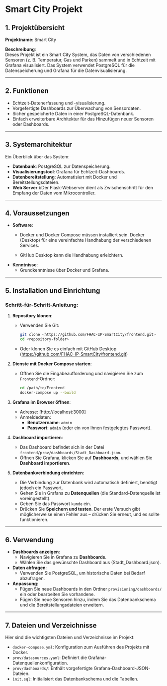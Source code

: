 # Smart City Projekt

## 1. Projektübersicht
**Projektname**: Smart City

**Beschreibung**:  
Dieses Projekt ist ein Smart City System, das Daten von verschiedenen Sensoren (z. B. Temperatur, Gas und Parken) sammelt und in Echtzeit mit Grafana visualisiert. Das System verwendet PostgreSQL für die Datenspeicherung und Grafana für die Datenvisualisierung.

---

## 2. Funktionen
- Echtzeit-Datenerfassung und -visualisierung.
- Vorgefertigte Dashboards zur Überwachung von Sensordaten.
- Sicher gespeicherte Daten in einer PostgreSQL-Datenbank.
- Einfach erweiterbare Architektur für das Hinzufügen neuer Sensoren oder Dashboards.

---

## 3. Systemarchitektur
Ein Überblick über das System:
- **Datenbank**: PostgreSQL zur Datenspeicherung.
- **Visualisierungstool**: Grafana für Echtzeit-Dashboards.
- **Datenbereitstellung**: Automatisiert mit Docker und Bereitstellungsdateien.
- **Web Server**:bDer Flask-Webserver dient als Zwischenschritt für den Empfang der Daten vom Mikrocontroller.

---

## 4. Voraussetzungen
- **Software**:
  - Docker und Docker Compose müssen installiert sein. Docker (Desktop) für eine vereinfachte Handhabung der verschiedenen       Services.

  - GitHub Desktop kann die Handhabung erleichtern.
- **Kenntnisse**:
  - Grundkenntnisse über Docker und Grafana.

---

## 5. Installation und Einrichtung

### Schritt-für-Schritt-Anleitung:

1. **Repository klonen**:
   - Verwenden Sie Git:
     ```bash
     git clone <https://github.com/FHAC-IP-SmartCity/frontend.git>
     cd <repository-folder>
     ```
   - Oder klonen Sie es einfach mit GitHub Desktop (https://github.com/FHAC-IP-SmartCity/frontend.git)

2. **Dienste mit Docker Compose starten**:
   - Öffnen Sie die Eingabeaufforderung und navigieren Sie zum `Frontend`-Ordner:
     ```bash
     cd /path/to/Frontend
     docker-compose up --build
     ```

3. **Grafana im Browser öffnen**:
   - Adresse: [http://localhost:3000]
   - Anmeldedaten:
     - **Benutzername**: `admin`
     - **Passwort**: `admin` (oder ein von Ihnen festgelegtes Passwort).

4. **Dashboard importieren**:
   - Das Dashboard befindet sich in der Datei `frontend/prov/dashboards/Stadt_Dashboard.json`.
   - Öffnen Sie Grafana, klicken Sie auf **Dashboards**, und wählen Sie **Dashboard importieren**.

5. **Datenbankverbindung einrichten**:
   - Die Verbindung zur Datenbank wird automatisch definiert, benötigt jedoch ein Passwort.
   - Gehen Sie in Grafana zu **Datenquellen** (die Standard-Datenquelle ist voreingestellt).
   - Geben Sie das Passwort `kunde` ein.
   - Drücken Sie **Speichern und testen**. Der erste Versuch gibt möglicherweise einen Fehler aus – drücken Sie erneut, und es sollte funktionieren.

---

## 6. Verwendung

- **Dashboards anzeigen**:
  - Navigieren Sie in Grafana zu **Dashboards**.
  - Wählen Sie das gewünschte Dashboard aus (Stadt_Dashboard.json).
- **Daten abfragen**:
  - Verwenden Sie PostgreSQL, um historische Daten bei Bedarf abzufragen.
- **Anpassung**:
  - Fügen Sie neue Dashboards in den Ordner `provisioning/dashboards/` ein oder bearbeiten Sie vorhandene.
  - Fügen Sie neue Sensoren hinzu, indem Sie das Datenbankschema und die Bereitstellungsdateien erweitern.

---

## 7. Dateien und Verzeichnisse

Hier sind die wichtigsten Dateien und Verzeichnisse im Projekt:

- `docker-compose.yml`: Konfiguration zum Ausführen des Projekts mit Docker.
- `prov/datasources.yaml`: Definiert die Grafana-Datenquellenkonfiguration.
- `prov/dashboards/`: Enthält vorgefertigte Grafana-Dashboard-JSON-Dateien.
- `init.sql`: Initialisiert das Datenbankschema und die Tabellen.
